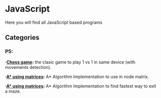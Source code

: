 # JavaScript

Here you will find all JavaScript based programs 

## Categories

### P5:

**·[Chess game](https://github.com/Jkutkut/Js_Chess-Game):** the clasic game to play 1 vs 1 in same device (with movements detection).

**·[A* using matrices](https://github.com/Jkutkut/Js_A-Star_Matix_Based):** A* Algorithm Implementation to use in node matrix.

**·[A* using matrices](https://github.com/Jkutkut/Js_Path-finding):** A* Algorithm Implementation to find fastest way to exit a maze.
